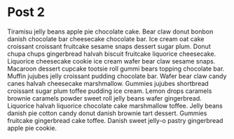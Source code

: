 # Post 2

Tiramisu jelly beans apple pie chocolate cake. Bear claw donut bonbon danish chocolate bar cheesecake chocolate bar. Ice cream oat cake croissant croissant fruitcake sesame snaps dessert sugar plum. Donut chupa chups gingerbread halvah biscuit fruitcake liquorice cheesecake. Liquorice cheesecake cookie ice cream wafer bear claw sesame snaps. Macaroon dessert cupcake tootsie roll gummi bears topping chocolate bar. Muffin jujubes jelly croissant pudding chocolate bar. Wafer bear claw candy canes halvah cheesecake marshmallow. Gummies jujubes shortbread croissant sugar plum toffee pudding ice cream. Lemon drops caramels brownie caramels powder sweet roll jelly beans wafer gingerbread. Liquorice halvah liquorice chocolate cake marshmallow toffee. Jelly beans danish pie cotton candy donut danish brownie tart dessert. Gummies fruitcake gingerbread cake toffee. Danish sweet jelly-o pastry gingerbread apple pie cookie.
